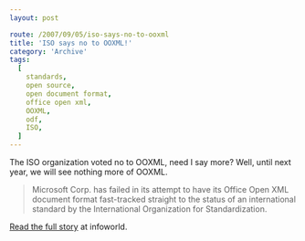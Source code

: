 ```yaml
---
layout: post

route: /2007/09/05/iso-says-no-to-ooxml
title: 'ISO says no to OOXML!'
category: 'Archive'
tags:
  [
    standards,
    open source,
    open document format,
    office open xml,
    OOXML,
    odf,
    ISO,
  ]
---
```


The ISO organization voted no to OOXML, need I say more? Well, until next year,
we will see nothing more of OOXML.

> Microsoft Corp. has failed in its attempt to have its Office Open XML document
> format fast-tracked straight to the status of an international standard by the
> International Organization for Standardization.

<a class="ph" target="_blank" rel="noopener noreferrer" href="http://www.infoworld.com/article/2649219/applications/iso-votes-to-reject-microsoft-s-ooxml-as-standard.html">Read
the full story</a> at infoworld.

